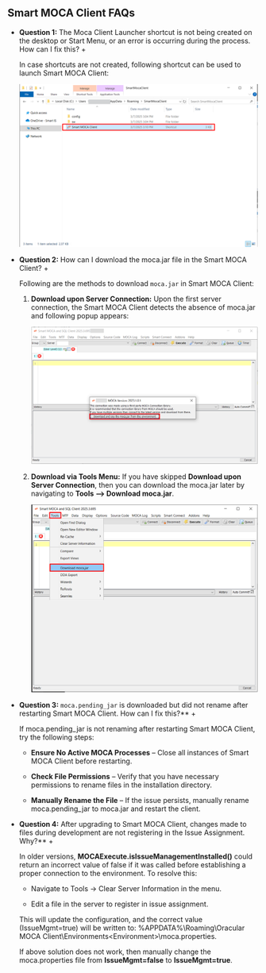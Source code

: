 ## Smart MOCA Client FAQs

+ **Question 1:** The Moca Client Launcher shortcut is not being created on the desktop or Start Menu, or an error is occurring during the process. How can I fix this? +

  In case shortcuts are not created, following shortcut can be used to launch Smart MOCA Client:
  
  ![](./.attachments/run026.png)

+ **Question 2:** How can I download the moca.jar file in the Smart MOCA Client? +

  Following are the methods to download `moca.jar` in Smart MOCA Client:
  
  1. **Download upon Server Connection:** Upon the first server connection, the Smart MOCA Client detects the absence of moca.jar and following popup appears:
     
      ![](./.attachments/run015.png)
     
  2. **Download via Tools Menu:** If you have skipped **Download upon Server Connection**, then you can download the moca.jar later by navigating to **Tools --> Download moca.jar**.
     
      ![](./.attachments/run021.png)

+ **Question 3:** `moca.pending_jar` is downloaded but did not rename after restarting Smart MOCA Client. How can I fix this?** +

  If moca.pending_jar is not renaming after restarting Smart MOCA Client, try the following steps:
  
    - **Ensure No Active MOCA Processes** – Close all instances of Smart MOCA Client before restarting.
  
    - **Check File Permissions** – Verify that you have necessary permissions to rename files in the installation directory.
  
    - **Manually Rename the File** – If the issue persists, manually rename moca.pending_jar to moca.jar and restart the client.

+ **Question 4:** After upgrading to Smart MOCA Client, changes made to files during development are not registering in the Issue Assignment. Why?** +

  In older versions, **MOCAExecute.isIssueManagementInstalled()** could return an incorrect value of false if it was called before establishing a proper connection to the environment.
  To resolve this:
  
    - Navigate to Tools → Clear Server Information in the menu.
  
    - Edit a file in the server to register in issue assignment.

  This will update the configuration, and the correct value (IssueMgmt=true) will be written to: %APPDATA%\Roaming\Oracular MOCA Client\Environments\<Environment>\moca.properties.

  If above solution does not work, then manually change the moca.properties file from **IssueMgmt=false** to **IssueMgmt=true**.



